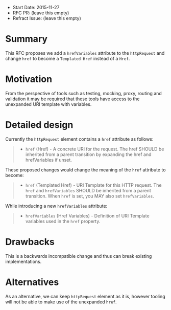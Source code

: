 - Start Date: 2015-11-27
- RFC PR: (leave this empty)
- Refract Issue: (leave this empty)

# Summary

This RFC proposes we add a `hrefVariables` attribute to the `httpRequest` and
change `href` to become a `Templated Href` instead of a `Href`.

# Motivation

From the perspective of tools such as testing, mocking, proxy, routing and
validation it may be required that these tools have access to the unexpanded
URI template with variables.

# Detailed design

Currently the `httpRequest` element contains a `href` attribute as follows:

> - `href` (Href) - A concrete URI for the request. The href SHOULD be
>   inherited from a parent transition by expanding the href and
>   hrefVariables if unset.

These proposed changes would change the meaning of the `href` attribute
to become:

> - `href` (Templated Href) - URI Template for this HTTP request. The `href`
>   and `hrefVariables` SHOULD be inherited from a parent transition.
>   When `href` is set, you MAY also set `hrefVariables`.

While introducing a new `hrefVariables` attribute:

> - `hrefVariables` (Href Variables) - Definition of URI Template variables
>   used in the `href` property.

# Drawbacks

This is a backwards incompatible change and thus can break existing
implementations.

# Alternatives

As an alternative, we can keep `httpRequest` element as it is, however tooling
will not be able to make use of the unexpanded `href`.
